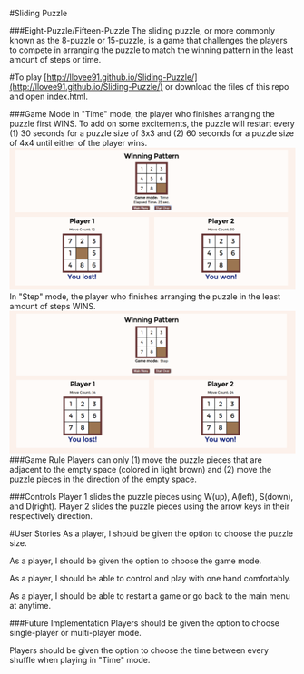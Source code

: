 #Sliding Puzzle

###Eight-Puzzle/Fifteen-Puzzle
The sliding puzzle, or more commonly known as the 8-puzzle or 15-puzzle, is a game that challenges the players to compete in arranging the puzzle to match the winning pattern in the least amount of steps or time.

#To play
[http://llovee91.github.io/Sliding-Puzzle/](http://llovee91.github.io/Sliding-Puzzle/) or download the files of this repo and open index.html.

###Game Mode
In "Time" mode, the player who finishes arranging the puzzle first WINS.
To add on some excitements, the puzzle will restart every (1) 30 seconds for a puzzle size of 3x3 and (2) 60 seconds for a puzzle size of 4x4 until either of the player wins.
![alt tag](https://raw.githubusercontent.com/llovee91/Sliding-Puzzle/master/images/Time-mode.png)
In "Step" mode, the player who finishes arranging the puzzle in the least amount of steps WINS.
![alt tag](https://raw.githubusercontent.com/llovee91/Sliding-Puzzle/master/images/step-mode.png)
###Game Rule
Players can only (1) move the puzzle pieces that are adjacent to the empty space (colored in light brown) and (2) move the puzzle pieces in the direction of the empty space.

###Controls
Player 1 slides the puzzle pieces using W(up), A(left), S(down), and D(right).
Player 2 slides the puzzle pieces using the arrow keys in their respectively direction.

#User Stories
As a player, I should be given the option to choose the puzzle size.

As a player, I should be given the option to choose the game mode.

As a player, I should be able to control and play with one hand comfortably.

As a player, I should be able to restart a game or go back to the main menu at anytime.

###Future Implementation
Players should be given the option to choose single-player or multi-player mode.

Players should be given the option to choose the time between every shuffle when playing in "Time" mode.
